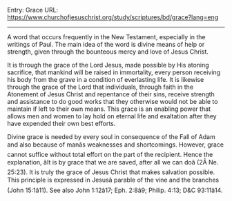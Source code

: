 Entry: Grace
URL: https://www.churchofjesuschrist.org/study/scriptures/bd/grace?lang=eng

---

A word that occurs frequently in the New Testament, especially in the writings of Paul. The main idea of the word is divine means of help or strength, given through the bounteous mercy and love of Jesus Christ.

It is through the grace of the Lord Jesus, made possible by His atoning sacrifice, that mankind will be raised in immortality, every person receiving his body from the grave in a condition of everlasting life. It is likewise through the grace of the Lord that individuals, through faith in the Atonement of Jesus Christ and repentance of their sins, receive strength and assistance to do good works that they otherwise would not be able to maintain if left to their own means. This grace is an enabling power that allows men and women to lay hold on eternal life and exaltation after they have expended their own best efforts.

Divine grace is needed by every soul in consequence of the Fall of Adam and also because of manâs weaknesses and shortcomings. However, grace cannot suffice without total effort on the part of the recipient. Hence the explanation, âIt is by grace that we are saved, after all we can doâ (2Â Ne. 25:23). It is truly the grace of Jesus Christ that makes salvation possible. This principle is expressed in Jesusâ parable of the vine and the branches (John 15:1â11). See also John 1:12â17; Eph. 2:8â9; Philip. 4:13; D&C 93:11â14.
